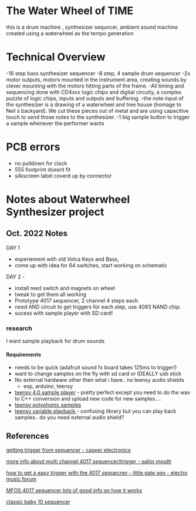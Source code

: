 # The Water Wheel of TIME

this is a drum machine , synthesizer sequncer, ambient sound machine created using a waterwheel as the tempo generation

# Technical Overview

-16 step bass synthesizer sequencer
-8 step, 4 sample drum sequencer
-2x motor outputs, motors mounted in the instrument area, creating sounds by clever mounting with the motors hitting parts of the frame.
-All timing and sequencing done with CD4xxx logic chips and digital circuity, a complex puzzle of logic chips, inputs and outputs and buffering.
-the note input of the synthesizer is a drawing of a waterwheel and tree house (homage to Neil s backyard). We cut these pieces out of metal and are using capacitive touch to send those notes to the synthesizer.
-1 big sample button to trigger a sample whenever the performer wants

# PCB errors

- no pulldown for clock
- 555 footprint doesnt fit
- silkscreen label coverd up by connector

# Notes about Waterwheel Synthesizer project

## Oct. 2022 Notes

DAY 1

- experiement with old Volca Keys and Bass,
- come up with idea for 64 switches, start working on schematic

DAY 2 -

- install reed switch and magnets on wheel
- tweak to get them all working
- Prototype 4017 sequencer, 2 channel 4 steps each.
- need AND circuit to get triggers for each step, use 4093 NAND chip.
- sucess with sample player with SD card!

### research

I want sample playback for drum sounds

#### Requirements

- needs to be quick (adafruit sound fx board takes 125ms to trigger!)
- want to change samples on the fly with sd card or IDEALLY usb stick
- No external hardware other then what i have.. no teensy audio shields
  - esp, arduino, teensy
- [teensy 4.0 sample player](https://forum.aemodular.com/thread/1214/teensy-4-sample-player) - pretty perfect except you need to do the wav to C++ conversion and upload new code for new samples....
- [teensy polyphonic samples](https://github.com/newdigate/teensy-polyphony)
- [teensy variable playback ](https://github.com/newdigate/teensy-variable-playback) - confusing library but you can play back samples.. do you need external audio shield?

## References

[getting trigger from sequencer - casper electronics ](https://web.archive.org/web/20130509102109/http://casperelectronics.com/2007/03/19/sequencer-update/)

[more info about multi channel 4017 sequencer/trigger - sailor mouth](https://web.archive.org/web/20160915053601/http://www.sailormouth.org/trigseq2.html)

[how to get a easy trigger with the 4017 sequecner - little gate seq - electro music forum](https://electro-music.com/forum/topic-63020.html)

[MFOS 4017 sequencer lots of good info on how it works](http://musicfromouterspace.com/analogsynth_new/TENSTEPSEQUENCER/TENSTEPSEQUENCER.php)

[classic baby 10 sequencer](https://hackaday.com/2016/01/14/oh-baby-baby10-build-a-classic-analog-music-sequencer/)
